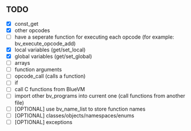 ## TODO
- [x] const_get
- [x] other opcodes
- [ ] have a seperate function for executing each opcode (for example: bv_execute_opcode_add)
- [x] local variables (get/set_local)
- [x] global variables (get/set_global)
- [ ] arrays
- [ ] function arguments
- [ ] opcode_call (calls a function)
- [ ] if
- [ ] call C functions from BlueVM
- [ ] import other bv_programs into current one (call functions from another file)
- [ ] [OPTIONAL] use bv_name_list to store function names
- [ ] [OPTIONAL] classes/objects/namespaces/enums
- [ ] [OPTIONAL] exceptions